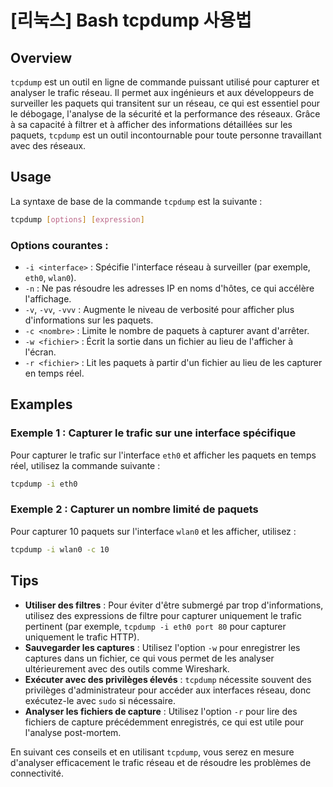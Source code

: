 # [리눅스] Bash tcpdump 사용법

## Overview
`tcpdump` est un outil en ligne de commande puissant utilisé pour capturer et analyser le trafic réseau. Il permet aux ingénieurs et aux développeurs de surveiller les paquets qui transitent sur un réseau, ce qui est essentiel pour le débogage, l'analyse de la sécurité et la performance des réseaux. Grâce à sa capacité à filtrer et à afficher des informations détaillées sur les paquets, `tcpdump` est un outil incontournable pour toute personne travaillant avec des réseaux.

## Usage
La syntaxe de base de la commande `tcpdump` est la suivante :

```bash
tcpdump [options] [expression]
```

### Options courantes :
- `-i <interface>` : Spécifie l'interface réseau à surveiller (par exemple, `eth0`, `wlan0`).
- `-n` : Ne pas résoudre les adresses IP en noms d'hôtes, ce qui accélère l'affichage.
- `-v`, `-vv`, `-vvv` : Augmente le niveau de verbosité pour afficher plus d'informations sur les paquets.
- `-c <nombre>` : Limite le nombre de paquets à capturer avant d'arrêter.
- `-w <fichier>` : Écrit la sortie dans un fichier au lieu de l'afficher à l'écran.
- `-r <fichier>` : Lit les paquets à partir d'un fichier au lieu de les capturer en temps réel.

## Examples
### Exemple 1 : Capturer le trafic sur une interface spécifique
Pour capturer le trafic sur l'interface `eth0` et afficher les paquets en temps réel, utilisez la commande suivante :

```bash
tcpdump -i eth0
```

### Exemple 2 : Capturer un nombre limité de paquets
Pour capturer 10 paquets sur l'interface `wlan0` et les afficher, utilisez :

```bash
tcpdump -i wlan0 -c 10
```

## Tips
- **Utiliser des filtres** : Pour éviter d'être submergé par trop d'informations, utilisez des expressions de filtre pour capturer uniquement le trafic pertinent (par exemple, `tcpdump -i eth0 port 80` pour capturer uniquement le trafic HTTP).
- **Sauvegarder les captures** : Utilisez l'option `-w` pour enregistrer les captures dans un fichier, ce qui vous permet de les analyser ultérieurement avec des outils comme Wireshark.
- **Exécuter avec des privilèges élevés** : `tcpdump` nécessite souvent des privilèges d'administrateur pour accéder aux interfaces réseau, donc exécutez-le avec `sudo` si nécessaire.
- **Analyser les fichiers de capture** : Utilisez l'option `-r` pour lire des fichiers de capture précédemment enregistrés, ce qui est utile pour l'analyse post-mortem.

En suivant ces conseils et en utilisant `tcpdump`, vous serez en mesure d'analyser efficacement le trafic réseau et de résoudre les problèmes de connectivité.